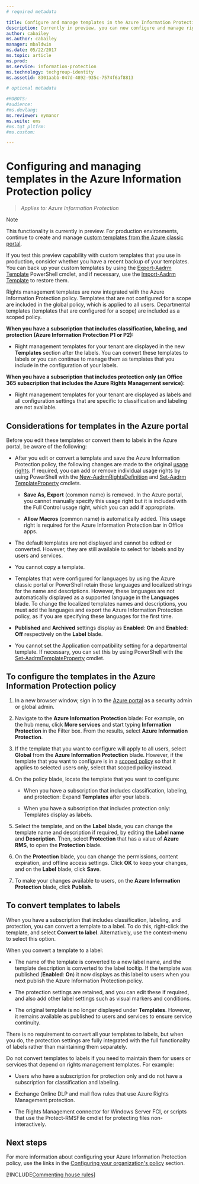 ```yaml
---
# required metadata

title: Configure and manage templates in the Azure Information Protection policy
description: Currently in preview, you can now configure and manage rights management templates from the Azure Information Protection policy. 
author: cabailey
ms.author: cabailey
manager: mbaldwin
ms.date: 05/22/2017
ms.topic: article
ms.prod:
ms.service: information-protection
ms.technology: techgroup-identity
ms.assetid: 8301aabb-047d-4892-935c-7574f6af8813

# optional metadata

#ROBOTS:
#audience:
#ms.devlang:
ms.reviewer: eymanor
ms.suite: ems
#ms.tgt_pltfrm:
#ms.custom:

---
```


# Configuring and managing templates in the Azure Information Protection policy

>*Applies to: Azure Information Protection*

>[!NOTE]
>This functionality is currently in preview. For production environments, continue to create and manage [custom templates from the Azure classic portal](configure-custom-templates.md). 
>
>If you test this preview capability with custom templates that you use in production, consider whether you have a recent backup of your templates. You can back up your custom templates by using the [Export-​Aadrm​Template](/powershell/module/aadrm/export-aadrmtemplate) PowerShell cmdlet, and if necessary, use the [Import-​Aadrm​Template](/powershell/module/aadrm/import-aadrmtemplate) to restore them. 

Rights management templates are now integrated with the Azure Information Protection policy. Templates that are not configured for a scope are included in the global policy, which is applied to all users. Departmental templates (templates that are configured for a scope) are included as a scoped policy.

**When you have a subscription that includes classification, labeling, and protection (Azure Information Protection P1 or P2):**

- Right management templates for your tenant are displayed in the new **Templates** section after the labels. You can convert these templates to labels or you can continue to manage them as templates that you include in the configuration of your labels. 

**When you have a subscription that includes protection only (an Office 365 subscription that includes the Azure Rights Management service):**

- Right management templates for your tenant are displayed as labels and all configuration settings that are specific to classification and labeling are not available. 

## Considerations for templates in the Azure portal

Before you edit these templates or convert them to labels in the Azure portal, be aware of the following:

- After you edit or convert a template and save the Azure Information Protection policy, the following changes are made to the original [usage rights](configure-usage-rights.md). If required, you can add or remove individual usage rights by using PowerShell with the [New-​Aadrm​Rights​Definition](/powershell/module/aadrm/set-aadrmtemplateproperty) and [Set-​Aadrm​Template​Property](/powershell/module/aadrm/new-aadrmrightsdefinition) cmdlets.
    
    - **Save As, Export** (common name) is removed. In the Azure portal, you cannot manually specify this usage right but it is included with the Full Control usage right, which you can add if appropriate.
    
    - **Allow Macros** (common name) is automatically added. This usage right is required for the Azure Information Protection bar in Office apps.
    
- The default templates are not displayed and cannot be edited or converted. However, they are still available to select for labels and by users and services.

- You cannot copy a template.

- Templates that were configured for languages by using the Azure classic portal or PowerShell retain those languages and localized strings for the name and descriptions. However, these languages are not automatically displayed as a supported language in the **Languages** blade. To change the localized templates names and descriptions, you must add the languages and export the Azure Information Protection policy, as if you are specifying these languages for the first time.

- **Published** and **Archived** settings display as **Enabled**: **On** and **Enabled**: **Off** respectively on the **Label** blade.

- You cannot set the Application compatibility setting for a departmental template. If necessary, you can set this by using PowerShell with the [Set-​Aadrm​Template​Property](/powershell/module/aadrm/set-aadrmtemplateproperty) cmdlet.


## To configure the templates in the Azure Information Protection policy

1. In a new browser window, sign in to the [Azure portal](https://portal.azure.com) as a security admin or global admin.

2. Navigate to the **Azure Information Protection** blade: For example, on the hub menu, click **More services** and start typing **Information Protection** in the Filter box. From the results, select **Azure Information Protection**. 

2. If the template that you want to configure will apply to all users, select **Global** from the **Azure Information Protection** blade. However, if the template that you want to configure is in a [scoped policy](configure-policy-scope.md) so that it applies to selected users only, select that scoped policy instead.

3. On the policy blade, locate the template that you want to configure:
    
    - When you have a subscription that includes classification, labeling, and protection: Expand **Templates** after your labels.
    
    - When you have a subscription that includes protection only: Templates display as labels.

4. Select the template, and on the **Label** blade, you can change the template name and description if required, by editing the **Label name** and **Description**. Then, select **Protection** that has a value of **Azure RMS**, to open the **Protection** blade.

5. On the **Protection** blade, you can change the permissions, content expiration, and offline access settings. Click **OK** to keep your changes, and on the **Label** blade, click **Save**.

6. To make your changes available to users, on the **Azure Information Protection** blade, click **Publish**.

## To convert templates to labels

When you have a subscription that includes classification, labeling, and protection, you can convert a template to a label. To do this, right-click the template, and select **Convert to label**. Alternatively, use the context-menu to select this option.

When you convert a template to a label:

- The name of the template is converted to a new label name, and the template description is converted to the label tooltip. If the template was published (**Enabled**: **On**) it now displays as this label to users when you next publish the Azure Information Protection policy.

- The protection settings are retained, and you can edit these if required, and also add other label settings such as visual markers and conditions.

- The original template is no longer displayed under **Templates**. However, it remains available as published to users and services to ensure service continuity. 

There is no requirement to convert all your templates to labels, but when you do, the protection settings are fully integrated with the full functionality of labels rather than maintaining them separately.

Do not convert templates to labels if you need to maintain them for users or services that depend on rights management templates. For example:

- Users who have a subscription for protection only and do not have a subscription for classification and labeling.

- Exchange Online DLP and mail flow rules that use Azure Rights Management protection.

- The Rights Management connector for Windows Server FCI, or scripts that use the Protect-RMSFile cmdlet for protecting files non-interactively.


## Next steps

For more information about configuring your Azure Information Protection policy, use the links in the [Configuring your organization's policy](configure-policy.md#configuring-your-organizations-policy) section.  

[!INCLUDE[Commenting house rules](../includes/houserules.md)]
